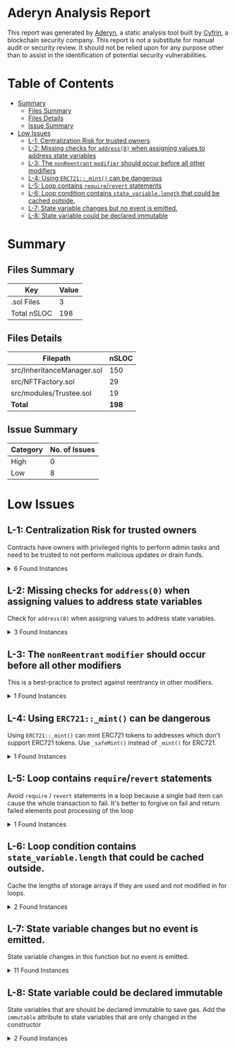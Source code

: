 # Aderyn Analysis Report

This report was generated by [Aderyn](https://github.com/Cyfrin/aderyn), a static analysis tool built by [Cyfrin](https://cyfrin.io), a blockchain security company. This report is not a substitute for manual audit or security review. It should not be relied upon for any purpose other than to assist in the identification of potential security vulnerabilities.
# Table of Contents

- [Summary](#summary)
  - [Files Summary](#files-summary)
  - [Files Details](#files-details)
  - [Issue Summary](#issue-summary)
- [Low Issues](#low-issues)
  - [L-1: Centralization Risk for trusted owners](#l-1-centralization-risk-for-trusted-owners)
  - [L-2: Missing checks for `address(0)` when assigning values to address state variables](#l-2-missing-checks-for-address0-when-assigning-values-to-address-state-variables)
  - [L-3: The `nonReentrant` `modifier` should occur before all other modifiers](#l-3-the-nonreentrant-modifier-should-occur-before-all-other-modifiers)
  - [L-4: Using `ERC721::_mint()` can be dangerous](#l-4-using-erc721mint-can-be-dangerous)
  - [L-5: Loop contains `require`/`revert` statements](#l-5-loop-contains-requirerevert-statements)
  - [L-6: Loop condition contains `state_variable.length` that could be cached outside.](#l-6-loop-condition-contains-statevariablelength-that-could-be-cached-outside)
  - [L-7: State variable changes but no event is emitted.](#l-7-state-variable-changes-but-no-event-is-emitted)
  - [L-8: State variable could be declared immutable](#l-8-state-variable-could-be-declared-immutable)


# Summary

## Files Summary

| Key | Value |
| --- | --- |
| .sol Files | 3 |
| Total nSLOC | 198 |


## Files Details

| Filepath | nSLOC |
| --- | --- |
| src/InheritanceManager.sol | 150 |
| src/NFTFactory.sol | 29 |
| src/modules/Trustee.sol | 19 |
| **Total** | **198** |


## Issue Summary

| Category | No. of Issues |
| --- | --- |
| High | 0 |
| Low | 8 |


# Low Issues

## L-1: Centralization Risk for trusted owners

Contracts have owners with privileged rights to perform admin tasks and need to be trusted to not perform malicious updates or drain funds.

<details><summary>6 Found Instances</summary>


- Found in src/InheritanceManager.sol [Line: 79](src/InheritanceManager.sol#L79)

	```solidity
	    function sendERC20(address _tokenAddress, uint256 _amount, address _to) external nonReentrant onlyOwner {
	```

- Found in src/InheritanceManager.sol [Line: 93](src/InheritanceManager.sol#L93)

	```solidity
	    function sendETH(uint256 _amount, address _to) external nonReentrant onlyOwner {
	```

- Found in src/InheritanceManager.sol [Line: 111](src/InheritanceManager.sol#L111)

	```solidity
	        onlyOwner
	```

- Found in src/InheritanceManager.sol [Line: 121](src/InheritanceManager.sol#L121)

	```solidity
	    function createEstateNFT(string memory _description, uint256 _value) external onlyOwner {
	```

- Found in src/InheritanceManager.sol [Line: 130](src/InheritanceManager.sol#L130)

	```solidity
	    function addBeneficiery(address _beneficiary) external onlyOwner {
	```

- Found in src/InheritanceManager.sol [Line: 140](src/InheritanceManager.sol#L140)

	```solidity
	    function removeBeneficiary(address _beneficiary) external onlyOwner {
	```

</details>



## L-2: Missing checks for `address(0)` when assigning values to address state variables

Check for `address(0)` when assigning values to address state variables.

<details><summary>3 Found Instances</summary>


- Found in src/InheritanceManager.sol [Line: 229](src/InheritanceManager.sol#L229)

	```solidity
	        trustee = _trustee;
	```

- Found in src/NFTFactory.sol [Line: 15](src/NFTFactory.sol#L15)

	```solidity
	        inheritanceManager = _inheritanceManager;
	```

- Found in src/modules/Trustee.sol [Line: 25](src/modules/Trustee.sol#L25)

	```solidity
	        assetToPay = _asset;
	```

</details>



## L-3: The `nonReentrant` `modifier` should occur before all other modifiers

This is a best-practice to protect against reentrancy in other modifiers.

<details><summary>1 Found Instances</summary>


- Found in src/InheritanceManager.sol [Line: 112](src/InheritanceManager.sol#L112)

	```solidity
	        nonReentrant
	```

</details>



## L-4: Using `ERC721::_mint()` can be dangerous

Using `ERC721::_mint()` can mint ERC721 tokens to addresses which don't support ERC721 tokens. Use `_safeMint()` instead of `_mint()` for ERC721.

<details><summary>1 Found Instances</summary>


- Found in src/NFTFactory.sol [Line: 27](src/NFTFactory.sol#L27)

	```solidity
	        _mint(msg.sender, ID);
	```

</details>



## L-5: Loop contains `require`/`revert` statements

Avoid `require` / `revert` statements in a loop because a single bad item can cause the whole transaction to fail. It's better to forgive on fail and return failed elements post processing of the loop

<details><summary>1 Found Instances</summary>


- Found in src/InheritanceManager.sol [Line: 198](src/InheritanceManager.sol#L198)

	```solidity
	            for (uint256 i = 0; i < divisor; i++) {
	```

</details>



## L-6: Loop condition contains `state_variable.length` that could be cached outside.

Cache the lengths of storage arrays if they are used and not modified in for loops.

<details><summary>2 Found Instances</summary>


- Found in src/InheritanceManager.sol [Line: 158](src/InheritanceManager.sol#L158)

	```solidity
	        for (uint256 i = 0; i < beneficiaries.length; i++) {
	```

- Found in src/InheritanceManager.sol [Line: 218](src/InheritanceManager.sol#L218)

	```solidity
	        for (uint256 i = 0; i < beneficiaries.length; i++) {
	```

</details>



## L-7: State variable changes but no event is emitted.

State variable changes in this function but no event is emitted.

<details><summary>11 Found Instances</summary>


- Found in src/InheritanceManager.sol [Line: 79](src/InheritanceManager.sol#L79)

	```solidity
	    function sendERC20(address _tokenAddress, uint256 _amount, address _to) external nonReentrant onlyOwner {
	```

- Found in src/InheritanceManager.sol [Line: 93](src/InheritanceManager.sol#L93)

	```solidity
	    function sendETH(uint256 _amount, address _to) external nonReentrant onlyOwner {
	```

- Found in src/InheritanceManager.sol [Line: 109](src/InheritanceManager.sol#L109)

	```solidity
	    function contractInteractions(address _target, bytes calldata _payload, uint256 _value, bool _storeTarget)
	```

- Found in src/InheritanceManager.sol [Line: 121](src/InheritanceManager.sol#L121)

	```solidity
	    function createEstateNFT(string memory _description, uint256 _value) external onlyOwner {
	```

- Found in src/InheritanceManager.sol [Line: 130](src/InheritanceManager.sol#L130)

	```solidity
	    function addBeneficiery(address _beneficiary) external onlyOwner {
	```

- Found in src/InheritanceManager.sol [Line: 140](src/InheritanceManager.sol#L140)

	```solidity
	    function removeBeneficiary(address _beneficiary) external onlyOwner {
	```

- Found in src/InheritanceManager.sol [Line: 171](src/InheritanceManager.sol#L171)

	```solidity
	    function inherit() external {
	```

- Found in src/InheritanceManager.sol [Line: 228](src/InheritanceManager.sol#L228)

	```solidity
	    function appointTrustee(address _trustee) external onlyBeneficiaryWithIsInherited {
	```

- Found in src/NFTFactory.sol [Line: 25](src/NFTFactory.sol#L25)

	```solidity
	    function createEstate(string memory description) external returns (uint256 itemID) {
	```

- Found in src/modules/Trustee.sol [Line: 20](src/modules/Trustee.sol#L20)

	```solidity
	    function setNftValue(uint256 _index, uint256 _value) external onlyTrustee {
	```

- Found in src/modules/Trustee.sol [Line: 24](src/modules/Trustee.sol#L24)

	```solidity
	    function setAssetToPay(address _asset) external onlyTrustee {
	```

</details>



## L-8: State variable could be declared immutable

State variables that are should be declared immutable to save gas. Add the `immutable` attribute to state variables that are only changed in the constructor

<details><summary>2 Found Instances</summary>


- Found in src/InheritanceManager.sol [Line: 19](src/InheritanceManager.sol#L19)

	```solidity
	    NFTFactory nft;
	```

- Found in src/NFTFactory.sol [Line: 12](src/NFTFactory.sol#L12)

	```solidity
	    address inheritanceManager;
	```

</details>



